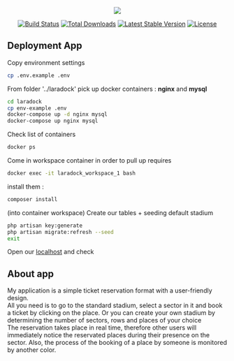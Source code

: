 <p align="center"><img src="https://laravel.com/assets/img/components/logo-laravel.svg"></p>

<p align="center">
<a href="https://travis-ci.org/laravel/framework"><img src="https://travis-ci.org/laravel/framework.svg" alt="Build Status"></a>
<a href="https://packagist.org/packages/laravel/framework"><img src="https://poser.pugx.org/laravel/framework/d/total.svg" alt="Total Downloads"></a>
<a href="https://packagist.org/packages/laravel/framework"><img src="https://poser.pugx.org/laravel/framework/v/stable.svg" alt="Latest Stable Version"></a>
<a href="https://packagist.org/packages/laravel/framework"><img src="https://poser.pugx.org/laravel/framework/license.svg" alt="License"></a>
</p>

## Deployment App
Copy environment settings
```bash
cp .env.example .env
```
From folder '../laradock' pick up docker containers : <b>nginx</b> and <b>mysql</b>
```bash
cd laradock
cp env-example .env
docker-compose up -d nginx mysql
docker-compose up nginx mysql
```
Check list of containers
```bash
docker ps
```
Come in workspace container in order to pull up requires
```bash
docker exec -it laradock_workspace_1 bash
```
install them : 
```bash
composer install
```
(into container workspace) Create our tables + seeding default stadium
```bash
php artisan key:generate
php artisan migrate:refresh --seed
exit
```
Open our [localhost](http://localhost) and check
## About app
My application is a simple ticket reservation format with a user-friendly design. <br>
All you need is to go to the standard stadium, select a sector in it and book a ticket by clicking on the place. Or you can create your own stadium by determining the number of sectors, rows and places of your choice<br>
The reservation takes place in real time, therefore other users will immediately notice the reservated places during their presence on the sector. Also, the process of the booking of a place by someone is monitored by another color.
